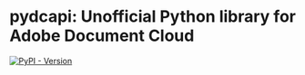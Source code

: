 # pydcapi: Unofficial Python library for Adobe Document Cloud

[![PyPI - Version](https://img.shields.io/pypi/v/pydcapi)](https://pypi.org/project/pydcapi/)
